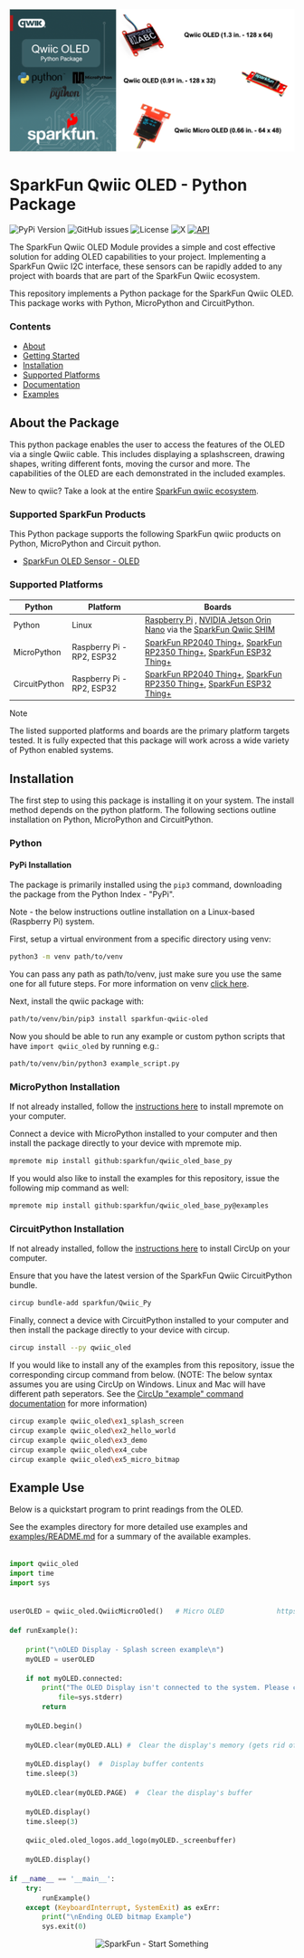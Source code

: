 ![Qwiic OLED - Python Package](docs/images/gh-banner.png "qwiic OLED Python Package")

# SparkFun Qwiic OLED - Python Package

![PyPi Version](https://img.shields.io/pypi/v/sparkfun_qwiic_oled_base)
![GitHub issues](https://img.shields.io/github/issues/sparkfun/qwiic_oled_base_py)
![License](https://img.shields.io/github/license/sparkfun/qwiic_oled_base_py)
![X](https://img.shields.io/twitter/follow/sparkfun)
[![API](https://img.shields.io/badge/API%20Reference-blue)](https://docs.sparkfun.com/qwiic_oled_base_py/classqwiic__oled_1_1qwiic__oled__base_1_1_qwiic_oled_base.html)

The SparkFun Qwiic OLED Module provides a simple and cost effective solution for adding OLED capabilities to your project. Implementing a SparkFun Qwiic I2C interface, these sensors can be rapidly added to any project with boards that are part of the SparkFun Qwiic ecosystem.

This repository implements a Python package for the SparkFun Qwiic OLED. This package works with Python, MicroPython and CircuitPython.

### Contents

* [About](#about-the-package)
* [Getting Started](#getting-started)
* [Installation](#installation)
* [Supported Platforms](#supported-platforms)
* [Documentation](https://docs.sparkfun.com/qwiic_oled_base_py/classqwiic__oled_1_1qwiic__oled__base_1_1_qwiic_oled_base.html)
* [Examples](#examples)

## About the Package

This python package enables the user to access the features of the OLED via a single Qwiic cable. This includes displaying a splashscreen, drawing shapes, writing different fonts, moving the cursor and more. The capabilities of the OLED are each demonstrated in the included examples.

New to qwiic? Take a look at the entire [SparkFun qwiic ecosystem](https://www.sparkfun.com/qwiic).

### Supported SparkFun Products

This Python package supports the following SparkFun qwiic products on Python, MicroPython and Circuit python. 

* [SparkFun OLED Sensor - OLED](http://www.sparkfun.com/qwiic)

### Supported Platforms

| Python | Platform | Boards |
|--|--|--|
| Python | Linux | [Raspberry Pi](https://www.sparkfun.com/raspberry-pi-5-8gb.html) , [NVIDIA Jetson Orin Nano](https://www.sparkfun.com/nvidia-jetson-orin-nano-developer-kit.html) via the [SparkFun Qwiic SHIM](https://www.sparkfun.com/sparkfun-qwiic-shim-for-raspberry-pi.html) |
| MicroPython | Raspberry Pi - RP2, ESP32 | [SparkFun RP2040 Thing+](https://www.sparkfun.com/sparkfun-thing-plus-rp2040.html), [SparkFun RP2350 Thing+](https://www.sparkfun.com/sparkfun-thing-plus-rp2350.html), [SparkFun ESP32 Thing+](https://www.sparkfun.com/sparkfun-thing-plus-esp32-wroom-usb-c.html)
|CircuitPython | Raspberry Pi - RP2, ESP32 | [SparkFun RP2040 Thing+](https://www.sparkfun.com/sparkfun-thing-plus-rp2040.html), [SparkFun RP2350 Thing+](https://www.sparkfun.com/sparkfun-thing-plus-rp2350.html), [SparkFun ESP32 Thing+](https://www.sparkfun.com/sparkfun-thing-plus-esp32-wroom-usb-c.html)

> [!NOTE]
> The listed supported platforms and boards are the primary platform targets tested. It is fully expected that this package will work across a wide variety of Python enabled systems. 

## Installation 

The first step to using this package is installing it on your system. The install method depends on the python platform. The following sections outline installation on Python, MicroPython and CircuitPython.

### Python 

#### PyPi Installation

The package is primarily installed using the `pip3` command, downloading the package from the Python Index - "PyPi". 

Note - the below instructions outline installation on a Linux-based (Raspberry Pi) system.

First, setup a virtual environment from a specific directory using venv:
```sh
python3 -m venv path/to/venv
```
You can pass any path as path/to/venv, just make sure you use the same one for all future steps. For more information on venv [click here](https://docs.python.org/3/library/venv.html).

Next, install the qwiic package with:
```sh
path/to/venv/bin/pip3 install sparkfun-qwiic-oled
```
Now you should be able to run any example or custom python scripts that have `import qwiic_oled` by running e.g.:
```sh
path/to/venv/bin/python3 example_script.py
```

### MicroPython Installation
If not already installed, follow the [instructions here](https://docs.micropython.org/en/latest/reference/mpremote.html) to install mpremote on your computer.

Connect a device with MicroPython installed to your computer and then install the package directly to your device with mpremote mip.
```sh
mpremote mip install github:sparkfun/qwiic_oled_base_py
```

If you would also like to install the examples for this repository, issue the following mip command as well:
```sh
mpremote mip install github:sparkfun/qwiic_oled_base_py@examples
```

### CircuitPython Installation
If not already installed, follow the [instructions here](https://docs.circuitpython.org/projects/circup/en/latest/#installation) to install CircUp on your computer.

Ensure that you have the latest version of the SparkFun Qwiic CircuitPython bundle. 
```sh
circup bundle-add sparkfun/Qwiic_Py
```

Finally, connect a device with CircuitPython installed to your computer and then install the package directly to your device with circup.
```sh
circup install --py qwiic_oled
```

If you would like to install any of the examples from this repository, issue the corresponding circup command from below. (NOTE: The below syntax assumes you are using CircUp on Windows. Linux and Mac will have different path seperators. See the [CircUp "example" command documentation](https://learn.adafruit.com/keep-your-circuitpython-libraries-on-devices-up-to-date-with-circup/example-command) for more information)

```sh
circup example qwiic_oled\ex1_splash_screen
circup example qwiic_oled\ex2_hello_world
circup example qwiic_oled\ex3_demo
circup example qwiic_oled\ex4_cube
circup example qwiic_oled\ex5_micro_bitmap
```

Example Use
 ---------------
Below is a quickstart program to print readings from the OLED.

See the examples directory for more detailed use examples and [examples/README.md](https://github.com/sparkfun/qwiic_oled_base_py/blob/main/examples/README.md) for a summary of the available examples.

```python

import qwiic_oled
import time
import sys


userOLED = qwiic_oled.QwiicMicroOled()   # Micro OLED             https://www.sparkfun.com/products/14532

def runExample():

    print("\nOLED Display - Splash screen example\n")
    myOLED = userOLED

    if not myOLED.connected:
        print("The OLED Display isn't connected to the system. Please check your connection", \
            file=sys.stderr)
        return

    myOLED.begin()

    myOLED.clear(myOLED.ALL) #  Clear the display's memory (gets rid of artifacts)
  
    myOLED.display()  #  Display buffer contents
    time.sleep(3)

    myOLED.clear(myOLED.PAGE)  #  Clear the display's buffer

    myOLED.display()
    time.sleep(3)

    qwiic_oled.oled_logos.add_logo(myOLED._screenbuffer)

    myOLED.display()

if __name__ == '__main__':
    try:
        runExample()
    except (KeyboardInterrupt, SystemExit) as exErr:
        print("\nEnding OLED bitmap Example")
        sys.exit(0)

```
<p align="center">
<img src="https://cdn.sparkfun.com/assets/custom_pages/3/3/4/dark-logo-red-flame.png" alt="SparkFun - Start Something">
</p>
